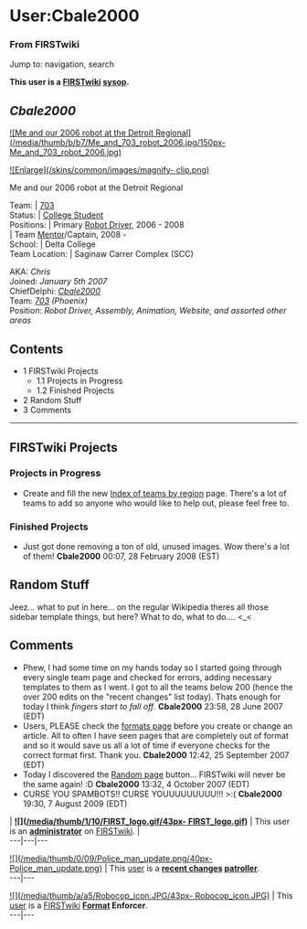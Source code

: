 

# User:Cbale2000

### From FIRSTwiki

Jump to: navigation, search

**This user is a [FIRSTwiki](FIRSTwiki "FIRSTwiki" ) [sysop](FIRSTwiki:Administrators "FIRSTwiki:Administrators" ).**

_**Cbale2000**_  
---  
  
[![Me and our 2006 robot at the Detroit
Regional](/media/thumb/b/b7/Me_and_703_robot_2006.jpg/150px-
Me_and_703_robot_2006.jpg)](Image:Me_and_703_robot_2006.jpg "Me and
our 2006 robot at the Detroit Regional" )

[![Enlarge](/skins/common/images/magnify-
clip.png)](Image:Me_and_703_robot_2006.jpg "Enlarge" )

Me and our 2006 robot at the Detroit Regional  
  
Team: | [703](703 "703" )  
Status: | [College Student](College_students "College students" )  
Positions: | Primary [Robot Driver](Robot_Drivers "Robot Drivers"
), 2006 - 2008  
| Team [Mentor](Mentors "Mentors" )/Captain, 2008 -  
School: | Delta College  
Team Location: | Saginaw Carrer Complex (SCC)  
  
AKA: _Chris_  
Joined: _January 5th 2007_  
ChiefDelphi: _[Cbale2000](http://www.chiefdelphi.com/forums/member.php?u=15200
"http://www.chiefdelphi.com/forums/member.php?u=15200" )_  
Team: _[703](703 "703" )_ _(Phoenix)_  
Position: _Robot Driver, Assembly, Animation, Website, and assorted other
areas_

  

## Contents

  * 1 FIRSTwiki Projects
    * 1.1 Projects in Progress
    * 1.2 Finished Projects
  * 2 Random Stuff
  * 3 Comments  
---  
  

## FIRSTwiki Projects


### Projects in Progress

  * Create and fill the new [Index of teams by region](Index_of_teams_by_region "Index of teams by region" ) page. There's a lot of teams to add so anyone who would like to help out, please feel free to. 


### Finished Projects

  * Just got done removing a ton of old, unused images. Wow there's a lot of them! **Cbale2000** 00:07, 28 February 2008 (EST) 


## Random Stuff

Jeez... what to put in here... on the regular Wikipedia theres all those
sidebar template things, but here? What to do, what to do.... &lt;_&lt;


## Comments

  * Phew, I had some time on my hands today so I started going through every single team page and checked for errors, adding necessary templates to them as I went. I got to all the teams below 200 (hence the over 200 edits on the "recent changes" list today). Thats enough for today I think *fingers start to fall off*. **Cbale2000** 23:58, 28 June 2007 (EDT) 
  * Users, PLEASE check the [formats page](FIRSTwiki:Page_formats "FIRSTwiki:Page formats" ) before you create or change an article. All to often I have seen pages that are completely out of format and so it would save us all a lot of time if everyone checks for the correct format first. Thank you. **Cbale2000** 12:42, 25 September 2007 (EDT) 
  * Today I discovered the [Random page](Special:Random "Special:Random" ) button... FIRSTwiki will never be the same again!  :D **Cbale2000** 13:32, 4 October 2007 (EDT) 
  * CURSE YOU SPAMBOTS!! CURSE YOUUUUUUUUU!!! &gt;:( **Cbale2000** 19:30, 7 August 2009 (EDT) 

|  **[![](/media/thumb/1/10/FIRST_logo.gif/43px-
FIRST_logo.gif)](Image:FIRST_logo.gif "" )** | This user is an
**[administrator](Category:Sysops "Category:Sysops" )** on
[FIRSTwiki](FIRSTwiki "FIRSTwiki" ). |  
---|---|---  
  
  

[![](/media/thumb/0/09/Police_man_update.png/40px-
Police_man_update.png)](Image:Police_man_update.png "" ) |  This
[user](Category:FIRSTwiki_recent_changes_patrollers
"Category:FIRSTwiki recent changes patrollers" ) is a **[recent
changes](Special:Recentchanges "Special:Recentchanges" )
[patroller](http://www.wikipedia.org/wiki/Recent_changes_patrol
"wikipedia:Recent_changes_patrol" )**.  
---|---  
  
  

[![](/media/thumb/a/a5/Robocop_icon.JPG/43px-
Robocop_icon.JPG)](Image:Robocop_icon.JPG "" ) |  This
[user](Category:FIRSTwiki_Format_Enforcers "Category:FIRSTwiki
Format Enforcers" ) is a [FIRSTwiki](FIRSTwiki "FIRSTwiki" )
**[Format](FIRSTwiki:Page_formats "FIRSTwiki:Page formats" )
Enforcer**.  
---|---  
  
